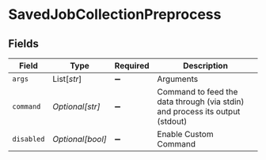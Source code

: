 # SavedJobCollectionPreprocess


## Fields

| Field                                                                        | Type                                                                         | Required                                                                     | Description                                                                  |
| ---------------------------------------------------------------------------- | ---------------------------------------------------------------------------- | ---------------------------------------------------------------------------- | ---------------------------------------------------------------------------- |
| `args`                                                                       | List[*str*]                                                                  | :heavy_minus_sign:                                                           | Arguments                                                                    |
| `command`                                                                    | *Optional[str]*                                                              | :heavy_minus_sign:                                                           | Command to feed the data through (via stdin) and process its output (stdout) |
| `disabled`                                                                   | *Optional[bool]*                                                             | :heavy_minus_sign:                                                           | Enable Custom Command                                                        |